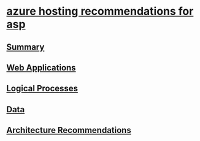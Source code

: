 # [azure hosting recommendations for asp](index.md)
## [Summary](summary.md)
## [Web Applications](web-applications.md)
## [Logical Processes](logical-processes.md)
## [Data](data.md)
## [Architecture Recommendations](architecture-recommendations.md)
